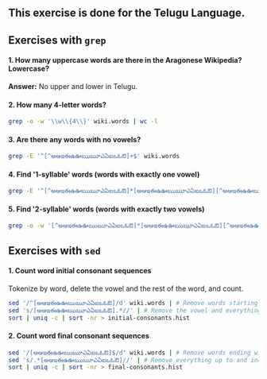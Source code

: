 ## This exercise is done for the Telugu Language.

## Exercises with `grep`

#### 1. How many uppercase words are there in the Aragonese Wikipedia? Lowercase?
**Answer:** No upper and lower in Telugu.

#### 2. How many 4-letter words?
```bash
grep -o -w '\\w\\{4\\}' wiki.words | wc -l
```

#### 3. Are there any words with no vowels?
```bash
grep -E '^[^అఆఇఈఉఊఋౠఎఏఐఒఓఔ]+$' wiki.words
```

#### 4. Find '1-syllable' words (words with exactly one vowel)
```bash
grep -E '^[^అఆఇఈఉఊఋౠఎఏఐఒఓఔ]*[అఆఇఈఉఊఋౠఎఏఐఒఓఔ][^అఆఇఈఉఊఋౠఎఏఐఒఓఔ]*$' wiki.words
```
#### 5. Find '2-syllable' words (words with exactly two vowels)
```bash
grep -o -w '[^అఆఇఈఉఊఋౠఎఏఐఒఓఔ]*[అఆఇఈఉఊఋౠఎఏఐఒఓఔ][^అఆఇఈఉఊఋౠఎఏఐఒఓఔ]*[అఆఇఈఉఊఋౠఎఏఐఒఓఔ][^అఆఇఈఉఊఋౠఎఏఐఒఓఔ]*' wiki.words
```

## Exercises with `sed`

#### 1. Count word initial consonant sequences
Tokenize by word, delete the vowel and the rest of the word, and count.
```bash
sed '/^[అఆఇఈఉఊఋౠఎఏఐఒఓఔ]/d' wiki.words | # Remove words starting with a vowel using sed
sed 's/[అఆఇఈఉఊఋౠఎఏఐఒఓఔ].*//' | # Remove the vowel and everything after it
sort | uniq -c | sort -nr > initial-consonants.hist
```

#### 2. Count word final consonant sequences
```bash
sed '/[అఆఇఈఉఊఋౠఎఏఐఒఓఔ]$/d' wiki.words | # Remove words ending with a vowel using sed
sed 's/.*[అఆఇఈఉఊఋౠఎఏఐఒఓఔ]//' | # Remove everything up to and including the last vowel
sort | uniq -c | sort -nr > final-consonants.hist
```

